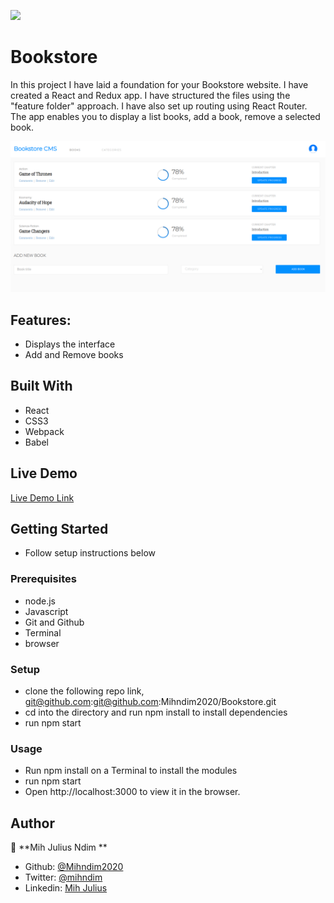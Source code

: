 ![](https://img.shields.io/badge/Microverse-blueviolet)

# Bookstore
In this project I have laid a foundation for your Bookstore website. I have created a React and Redux app. I have structured the files using the "feature folder" approach. I have also set up routing using React Router. The app enables you to display a list books, add a book, remove a selected book.

![screenshot](images/style.png)

## Features:
- Displays the interface
- Add and Remove books

## Built With

- React
- CSS3
- Webpack
- Babel

## Live Demo
[Live Demo Link](https://youthful-booth-565079.netlify.app/)


## Getting Started
- Follow setup instructions below


### Prerequisites

- node.js
- Javascript
- Git and Github
- Terminal
- browser

### Setup

- clone the following repo link, git@github.com:git@github.com:Mihndim2020/Bookstore.git
- cd into the directory and run npm install to install dependencies
- run npm start

### Usage
- Run npm install on a Terminal to install the modules
- run npm start
- Open http://localhost:3000 to view it in the browser.

## Author

👤 **Mih Julius Ndim **

- Github: [@Mihndim2020](https://github.com/Mihndim2020)
- Twitter: [@mihndim](https://github.com/mih-julius) 
- Linkedin: [Mih Julius](https://www.linkedin.com/mih-julius)
